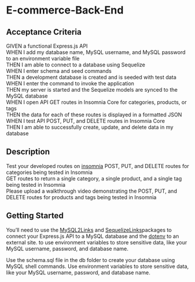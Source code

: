 # E-commerce-Back-End

## Acceptance Criteria

GIVEN a functional Express.js API  
WHEN I add my database name, MySQL username, and MySQL password to an environment variable file  
THEN I am able to connect to a database using Sequelize  
WHEN I enter schema and seed commands  
THEN a development database is created and is seeded with test data  
WHEN I enter the command to invoke the application  
THEN my server is started and the Sequelize models are synced to the MySQL database  
WHEN I open API GET routes in Insomnia Core for categories, products, or tags  
THEN the data for each of these routes is displayed in a formatted JSON  
WHEN I test API POST, PUT, and DELETE routes in Insomnia Core  
THEN I am able to successfully create, update, and delete data in my database

## Description

Test your developed routes on [insomnia](https://docs.insomnia.rest/)
POST, PUT, and DELETE routes for categories being tested in Insomnia  
GET routes to return a single category, a single product, and a single tag being tested in Insomnia  
Please upload a walkthrough video demonstrating the POST, PUT, and DELETE routes for products and tags being tested in Insomnia

## Getting Started

You’ll need to use the [MySQL2Links](https://www.npmjs.com/package/mysql2) and [SequelizeLinks](https://www.npmjs.com/package/sequelize)packages to connect your Express.js API to a MySQL database and the [dotenv](https://www.npmjs.com/package/dotenv) to an external site. to use environment variables to store sensitive data, like your MySQL username, password, and database name.

Use the schema.sql file in the db folder to create your database using MySQL shell commands. Use environment variables to store sensitive data, like your MySQL username, password, and database name.
